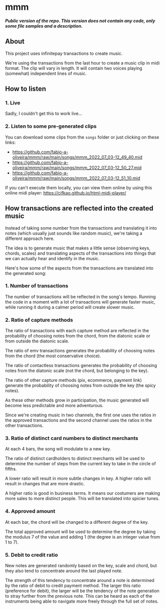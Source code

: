 # mmm

___Public version of the repo. This version does not contain any code, only some file samples and a description.___

## About

This project uses infinitepay transactions to create music.

We're using the transactions from the last hour to create a music clip in midi format. The clip will vary in length. It will contain two voices playing (somewhat) independent lines of music.

## How to listen

### 1. Live

Sadly, I couldn't get this to work live...

### 2. Listen to some pre-generated clips

You can download some clips from the `songs` folder or just clicking on these links:
- https://github.com/fabio-a-oliveira/mmm/raw/main/songs/mmm_2022_07_03-12_49_40.mid
- https://github.com/fabio-a-oliveira/mmm/raw/main/songs/mmm_2022_07_03-12_50_27.mid
- https://github.com/fabio-a-oliveira/mmm/raw/main/songs/mmm_2022_07_03-12_51_10.mid

If you can't execute them locally, you can view them online by using this online midi player: https://cifkao.github.io/html-midi-player/ 

## How transactions are reflected into the created music

Instead of taking some number from the transactions and translating it into notes (which usually just sounds like random music), we're taking a different approach here.

The idea is to generate music that makes a little sense (observing keys, chords, scales) and translating aspects of the transactions into things that we can actually hear and identify in the music.

Here's how some of the aspects from the transactions are translated into the generated song:

### 1. Number of transactions

The number of transactions will be reflected in the song's tempo. Running the code in a moment with a lot of transactions will generate faster music, while running it during a calmer period will create slower music.

### 2. Ratio of capture methods

The ratio of transactions with each capture method are reflected in the probability of choosing notes from the chord, from the diatonic scale or from outside the diatonic scale.

The ratio of emv transactions generates the probability of choosing notes from the chord (the most conservative choice).

The ratio of contactless transactions generates the probability of choosing notes from the diatonic scale (not the chord, but belonging to the key).

The ratio of other capture methods (pix, ecommerce, payment link) generate the probability of choosing notes from outside the key (the spicy notes).

As these other methods grow in participation, the music generated will become less predictable and more adventurous.

Since we're creating music in two channels, the first one uses the ratios in the approved transactions and the second channel uses the ratios in the other transactions.

### 3. Ratio of distinct card numbers to distinct merchants

At each 4 bars, the song will modulate to a new key. 

The ratio of distinct cardholders to distinct merchants will be used to determine the number of steps from the current key to take in the circle of fifths.

A lower ratio will result in more subtle changes in key. A higher ratio will result in changes that are more drastic.

A higher ratio is good in business terms. It means our costumers are making more sales to more distinct people. This will be translated into spicier tunes.

### 4. Approved amount

At each bar, the chord will be changed to a different degree of the key.

The total approved amount will be used to determine the degree by taking the modulus 7 of the value and adding 1 (the degree is an integer value from 1 to 7).

### 5. Debit to credit ratio

New notes are generated randomly based on the key, scale and chord, but they also tend to concentrate around the last played note. 

The strength of this tendency to concentrate around a note is determined by the ratio of debit to credit payment method. The larger this ratio (preference for debit), the larger will be the tendency of the note generation to stray further from the previous note. This can be heard as each of the instruments being able to navigate more freely through the full set of notes.

